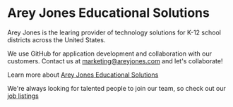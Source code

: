 # Arey Jones Educational Solutions

Arey Jones is the learing provider of technology solutions for K-12 school districts across the United States.

We use GitHub for application development and collaboration with our customers. Contact us at marketing@areyjones.com and let's collaborate!

Learn more about [Arey Jones Educational Solutions](//www.areyjones.com)

We're always looking for talented people to join our team, so check out our [job listings](//www.areyjones.com/careers)
